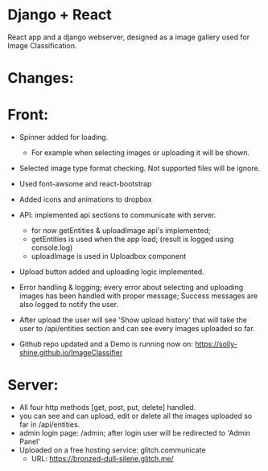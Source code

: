 # Django + React
React app and a django webserver, designed as a image gallery used for Image Classification.

# Changes:
# Front:
* Spinner added for loading.
	* For example when selecting images or uploading it will be shown.
* Selected image type format checking. Not supported files will be ignore.
* Used font-awsome and react-bootstrap
* Added icons and animations to dropbox
* API: implemented api sections to communicate with server.
	* for now getEntities & uploadImage api's implemented;
	* getEntities is used when the app load; (result is logged using console.log)
	* uploadImage is used in Uploadbox component
* Upload button added and uploading logic implemented.
* Error handling & logging; every error about selecting and uploading images has been handled with proper message;
	Success messages are also logged to notify the user.
* After upload the user will see 'Show upload history' that will take the user to /api/entities section and can see every images uploaded so far.

* Github repo updated and a Demo is running now on: https://solly-shine.github.io/ImageClassifier
# Server:
* All four http methods [get, post, put, delete] handled.
* you can see and can upload, edit or delete all the images uploaded so far in /api/entities.
* admin login page: /admin; after login user will be redirected to 'Admin Panel'
* Uploaded on a free hosting service: glitch.communicate
	* URL: https://bronzed-dull-silene.glitch.me/
